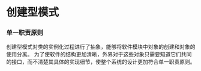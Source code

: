 # 创建型模式

### 单一职责原则

创建型模式对类的实例化过程进行了抽象，能够将软件模块中对象的创建和对象的使用分离。
为了使软件的结构更加清晰，外界对于这些对象只需要知道它们共同的接口，而不清楚其具体的实现细节，使整个系统的设计更加符合单一职责原则。
